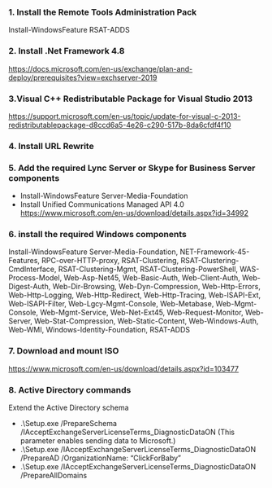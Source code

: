 ### 1. Install the Remote Tools Administration Pack
Install-WindowsFeature RSAT-ADDS

### 2. Install .Net Framework 4.8
https://docs.microsoft.com/en-us/exchange/plan-and-deploy/prerequisites?view=exchserver-2019

### 3.Visual C++ Redistributable Package for Visual Studio 2013
https://support.microsoft.com/en-us/topic/update-for-visual-c-2013-redistributablepackage-d8ccd6a5-4e26-c290-517b-8da6cfdf4f10

### 4. Install URL Rewrite

### 5. Add the required Lync Server or Skype for Business Server components
- Install-WindowsFeature Server-Media-Foundation
- Install Unified Communications Managed API 4.0
https://www.microsoft.com/en-us/download/details.aspx?id=34992

### 6. install the required Windows components
Install-WindowsFeature Server-Media-Foundation, NET-Framework-45-Features,
RPC-over-HTTP-proxy, RSAT-Clustering, RSAT-Clustering-CmdInterface,
RSAT-Clustering-Mgmt, RSAT-Clustering-PowerShell, WAS-Process-Model, Web-Asp-Net45,
Web-Basic-Auth, Web-Client-Auth, Web-Digest-Auth, Web-Dir-Browsing,
Web-Dyn-Compression, Web-Http-Errors, Web-Http-Logging, Web-Http-Redirect,
Web-Http-Tracing, Web-ISAPI-Ext, Web-ISAPI-Filter, Web-Lgcy-Mgmt-Console,
Web-Metabase, Web-Mgmt-Console, Web-Mgmt-Service, Web-Net-Ext45,
Web-Request-Monitor, Web-Server, Web-Stat-Compression, Web-Static-Content,
Web-Windows-Auth, Web-WMI, Windows-Identity-Foundation, RSAT-ADDS

### 7. Download and mount ISO
https://www.microsoft.com/en-us/download/details.aspx?id=103477

### 8. Active Directory commands
Extend the Active Directory schema
- .\Setup.exe /PrepareSchema /IAcceptExchangeServerLicenseTerms_DiagnosticDataON
(This parameter enables sending data to Microsoft.)
- .\Setup.exe /IAcceptExchangeServerLicenseTerms_DiagnosticDataON /PrepareAD /OrganizationName: “ClickForBaby”
- .\Setup.exe /IAcceptExchangeServerLicenseTerms_DiagnosticDataON /PrepareAllDomains
